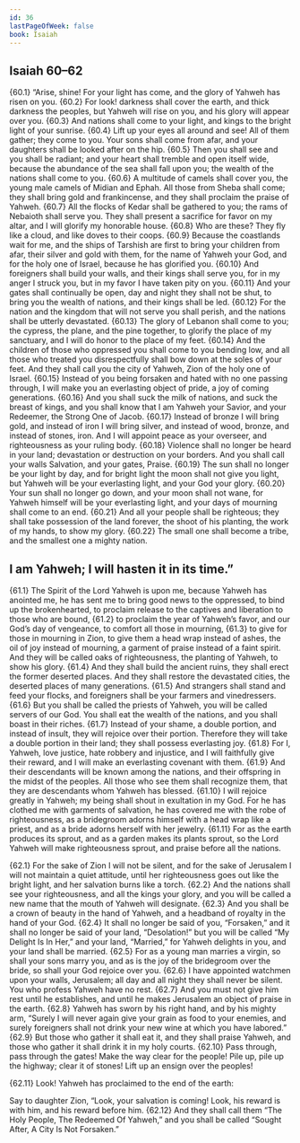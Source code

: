 ```yaml
---
id: 36
lastPageOfWeek: false
book: Isaiah
---
```


## Isaiah 60–62

{60.1} “Arise, shine! For your light has come,
and the glory of Yahweh has risen on you.
{60.2} For look! darkness shall cover the earth,
and thick darkness the peoples,
but Yahweh will rise on you,
and his glory will appear over you.
{60.3} And nations shall come to your light,
and kings to the bright light of your sunrise.
{60.4} Lift up your eyes all around and see!
All of them gather; they come to you.
Your sons shall come from afar,
and your daughters shall be looked after on the hip.
{60.5} Then you shall see
and you shall be radiant;
and your heart shall tremble
and open itself wide,
because the abundance of the sea shall fall upon you;
the wealth of the nations shall come to you.
{60.6} A multitude of camels shall cover you,
the young male camels of Midian and Ephah.
All those from Sheba shall come;
they shall bring gold and frankincense,
and they shall proclaim the praise of Yahweh.
{60.7} All the flocks of Kedar shall be gathered to you;
the rams of Nebaioth shall serve you.
They shall present a sacrifice for favor on my altar,
and I will glorify my honorable house.
{60.8} Who are these? They fly like a cloud,
and like doves to their coops.
{60.9} Because the coastlands wait for me,
and the ships of Tarshish are first
to bring your children from afar,
their silver and gold with them,
for the name of Yahweh your God,
and for the holy one of Israel, because he has glorified you.
{60.10} And foreigners shall build your walls,
and their kings shall serve you,
for in my anger I struck you,
but in my favor I have taken pity on you.
{60.11} And your gates shall continually be open,
day and night they shall not be shut,
to bring you the wealth of nations,
and their kings shall be led.
{60.12} For the nation and the kingdom that will not serve you shall perish,
and the nations shall be utterly devastated.
{60.13} The glory of Lebanon shall come to you;
the cypress, the plane, and the pine together,
to glorify the place of my sanctuary,
and I will do honor to the place of my feet.
{60.14} And the children of those who oppressed you shall come to you bending low,
and all those who treated you disrespectfully shall bow down at the soles of your feet.
And they shall call you the city of Yahweh,
Zion of the holy one of Israel.
{60.15} Instead of you being forsaken
and hated with no one passing through,
I will make you an everlasting object of pride,
a joy of coming generations.
{60.16} And you shall suck the milk of nations,
and suck the breast of kings,
and you shall know that I am Yahweh your Savior,
and your Redeemer, the Strong One of Jacob.
{60.17} Instead of bronze I will bring gold,
and instead of iron I will bring silver,
and instead of wood, bronze,
and instead of stones, iron.
And I will appoint peace as your overseer,
and righteousness as your ruling body.
{60.18} Violence shall no longer be heard in your land;
devastation or destruction on your borders.
And you shall call your walls Salvation,
and your gates, Praise.
{60.19} The sun shall no longer be your light by day,
and for bright light the moon shall not give you light,
but Yahweh will be your everlasting light,
and your God your glory.
{60.20} Your sun shall no longer go down,
and your moon shall not wane,
for Yahweh himself will be your everlasting light,
and your days of mourning shall come to an end.
{60.21} And all your people shall be righteous;
they shall take possession of the land forever,
the shoot of his planting,
the work of my hands, to show my glory.
{60.22} The small one shall become a tribe,
and the smallest one a mighty nation.

I am Yahweh; I will hasten it in its time.”
---
{61.1} The Spirit of the Lord Yahweh is upon me,
because Yahweh has anointed me,
he has sent me to bring good news to the oppressed,
to bind up the brokenhearted,
to proclaim release to the captives
and liberation to those who are bound,
{61.2} to proclaim the year of Yahweh’s favor,
and our God’s day of vengeance,
to comfort all those in mourning,
{61.3}     to give for those in mourning in Zion,
to give them a head wrap instead of ashes,
the oil of joy instead of mourning,
a garment of praise instead of a faint spirit.
And they will be called oaks of righteousness,
the planting of Yahweh, to show his glory.
{61.4} And they shall build the ancient ruins,
they shall erect the former deserted places.
And they shall restore the devastated cities,
the deserted places of many generations.
{61.5} And strangers shall stand and feed your flocks,
and foreigners shall be your farmers and vinedressers.
{61.6} But you shall be called the priests of Yahweh,
you will be called servers of our God.
You shall eat the wealth of the nations,
and you shall boast in their riches.
{61.7} Instead of your shame, a double portion,
and instead of insult, they will rejoice over their portion.
Therefore they will take a double portion in their land;
they shall possess everlasting joy.
{61.8} For I, Yahweh, love justice,
hate robbery and injustice,
and I will faithfully give their reward,
and I will make an everlasting covenant with them.
{61.9} And their descendants will be known among the nations,
and their offspring in the midst of the peoples.
All those who see them shall recognize them,
that they are descendants whom Yahweh has blessed.
{61.10} I will rejoice greatly in Yahweh;
my being shall shout in exultation in my God.
For he has clothed me with garments of salvation,
he has covered me with the robe of righteousness,
as a bridegroom adorns himself with a head wrap like a priest,
and as a bride adorns herself with her jewelry.
{61.11} For as the earth produces its sprout,
and as a garden makes its plants sprout,
so the Lord Yahweh will make righteousness sprout,
and praise before all the nations.

{62.1} For the sake of Zion I will not be silent,
and for the sake of Jerusalem I will not maintain a quiet attitude,
until her righteousness goes out like the bright light,
and her salvation burns like a torch.
{62.2} And the nations shall see your righteousness,
and all the kings your glory,
and you will be called a new name
that the mouth of Yahweh will designate.
{62.3} And you shall be a crown of beauty in the hand of Yahweh,
and a headband of royalty in the hand of your God.
{62.4} It shall no longer be said of you, “Forsaken,”
and it shall no longer be said of your land, “Desolation!”
but you will be called “My Delight Is In Her,”
and your land, “Married,”
for Yahweh delights in you,
and your land shall be married.
{62.5} For as a young man marries a virgin,
so shall your sons marry you,
and as is the joy of the bridegroom over the bride,
so shall your God rejoice over you.
{62.6} I have appointed watchmen upon your walls, Jerusalem;
all day and all night they shall never be silent.
You who profess Yahweh have no rest.
{62.7}     And you must not give him rest until he establishes,
and until he makes Jerusalem an object of praise in the earth.
{62.8} Yahweh has sworn by his right hand,
and by his mighty arm,
“Surely I will never again give your grain as food to your enemies,
and surely foreigners shall not drink your new wine at which you have labored.”
{62.9} But those who gather it shall eat it, and they shall praise Yahweh,
and those who gather it shall drink it in my holy courts.
{62.10} Pass through, pass through the gates!
Make the way clear for the people!
Pile up, pile up the highway; clear it of stones!
Lift up an ensign over the peoples!

{62.11} Look! Yahweh has proclaimed to the end of the earth:

Say to daughter Zion, “Look, your salvation is coming!
Look, his reward is with him,
and his reward before him.
{62.12} And they shall call them “The Holy People, The Redeemed Of Yahweh,”
and you shall be called “Sought After, A City Is Not Forsaken.”